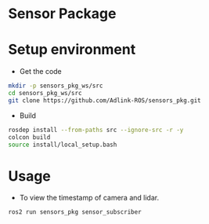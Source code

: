 # Sensor Package

# Setup environment

* Get the code

```bash
mkdir -p sensors_pkg_ws/src
cd sensors_pkg_ws/src
git clone https://github.com/Adlink-ROS/sensors_pkg.git
```

* Build

```bash
rosdep install --from-paths src --ignore-src -r -y
colcon build
source install/local_setup.bash
```

# Usage

* To view the timestamp of camera and lidar.

```bash
ros2 run sensors_pkg sensor_subscriber
```
